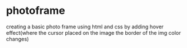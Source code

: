 # photoframe
creating a basic photo frame using html and css by adding hover effect(where the cursor placed on the image the border of the img color changes)
